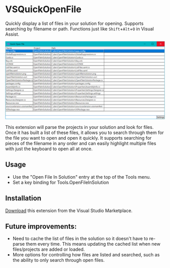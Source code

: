 # VSQuickOpenFile

Quickly display a list of files in your solution for opening. Supports searching by filename or path. Functions just like `Shift`+`Alt`+`O` in Visual Assist.

![Quick Open File](openfileinsolution.png?raw=true "Quick Open File")

This extension will parse the projects in your solution and look for files. Once it has built a list of these files, it allows you to search through them for the file you want to open and open it quickly. It supports searching for pieces of the filename in any order and can easily highlight multiple files with just the keyboard to open all at once.

## Usage
- Use the "Open File In Solution" entry at the top of the Tools menu.
- Set a key binding for Tools.OpenFileInSolution 

## Installation
[Download](https://marketplace.visualstudio.com/items?itemName=PerniciousGames.OpenFileInSolution) this extension from the Visual Studio Marketplace.

## Future improvements:
- Need to cache the list of files in the solution so it doesn't have to re-parse them every time. This means updating the cached list when new files/projects are added or loaded.
- More options for controlling how files are listed and searched, such as the ability to only search through open files. 

